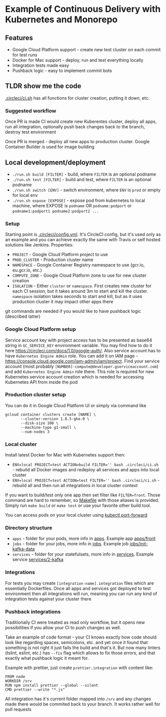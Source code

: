 # Example of Continuous Delivery with Kubernetes and Monorepo

## Features

- Google Cloud Platform support - create new test cluster on each commit for test runs
- Docker for Mac support - deploy, run and test everything locally
- Integration tests made easy
- Pushback logic - easy to implement commit bots

## TLDR show me the code

[.circleci/ci.sh](.circleci/ci.sh) has all functions for cluster creation, putting it down, etc.

### Suggested workflow

Once PR is made CI would create new Kuberentes cluster, deploy all apps, run all integration, optionally push back changes back to the branch, destroy test environment

Once PR is merged - deploy all new apps to production cluster. Google Container Builder is used for image building

## Local development/deployment

- `./run.sh build [FILTER]` - build, where `FILTER` is an optional podname
- `./run.sh test [FILTER]` - build and test, where `FILTER` is an optional podname
- `./run.sh switch [ENV]` - switch environment, where `ENV` is `prod` or empty for local env
- `./run.sh expose [EXPOSE]` - expose pod from kubernetes to local machine, where
  EXPOSE is `podname` OR `podname:podport` or `podname1:podport1 podname2:podport2 ...`

### Setup

Starting point is [.circleci/config.yml](.circleci/config.yml). It's CircleCI config, but it's used only as an example and you can achieve exactly the same with Travis or self hosted solutions like Jenkins. Properties:

- `PROJECT` - Google Cloud Platform project to use
- `PROD_CLUSTER` - Production cluster name
- `NAMESPACE` - Google Container Registry namespace to use (gcr.io, eu.gcr.io, etc.)
- `COMPUTE_ZONE` - Google Cloud Platform zone to use for new cluster creation
- `ISOLATION` - Either `cluster` or `namespace`. First creates new cluster for each CI session, but it takes around 3m to start and kill the cluster. `namespace` isolation takes seconds to start and kill, but as it uses production cluster it may impact other apps there

git commands are needed if you would like to have pushback logic (described latter)

### Google Cloud Platform setup

Service account key with project access has to be presented as base64 string in `GC_SERVICE_KEY` environment variable. You may find how to do it here https://circleci.com/docs/1.0/google-auth/. Also service account has to have `Kubernetes Engine Admin` role. You can add it on IAM page - https://console.cloud.google.com/iam-admin/iam/project. Find your service account (most probably `[NUMBER]-compute@developer.gserviceaccount.com`) and add `Kubernetes Engine Admin` role there. This role is required for new Kubernetes service account creation which is needed for accessing Kubernetes API from inside the pod

### Production cluster setup

You can do it in Google Cloud Platform UI or simply via command like
```
gcloud container clusters create [NAME] \
       --cluster-version 1.8.5-gke.0 \
       --disk-size 100 \
       --machine-type g1-small \
       --num-nodes 3
```

### Local cluster

Install latest Docker for Mac with Kubernetes support then:
- `ENV=local PROJECT=test ACTION=build FILTER='' bash .circleci/ci.sh` - rebuild all Docker images and redeploy all services and apps into local cluster
- `ENV=local PROJECT=test ACTION=test FILTER='' bash .circleci/ci.sh` - rebuild all and then run all integrations in local cluster context

If you want to build/test only one app then set filter like `FILTER=front`. Those command are hard to remember, so [Makefile](Makefile) with those aliases is provided. Simply run `make build` or `make test` or use your favorite other build tool.

You can access pods on your local cluster using [kubectl port-forward](https://kubernetes.io/docs/tasks/access-application-cluster/port-forward-access-application-cluster/)

### Directory structure

- `apps` - folder for your pods, more info in [apps](apps). Example app [apps/front](apps/front)
- `jobs` - folder for your jobs, more info in [jobs](jobs). Example job [jobs/init-kafka-data](jobs/init-kafka-data)
- `services` - folder for your statefulsets, more info in [services](services). Example service [services/2-kafka](services/2-kafka)

### Integrations

For tests you may create `[integration-name].integration` files which are essentially Dockerfiles. Once all apps and services got deployed to test environment then all integrations will run, meaning you can run any kind of integration tests against your cluster there

### Pushback integrations

Traditionally CI were treated as read only workflow, but it opens new possibilities if you allow your CI to push changes as well.

Take an example of code format - your CI knows exactly how code should look like regarding spaces, semicolons, etc. and yet once it found that something is not right it just fails the build and that's it. But now many linters (tslint, eslint, etc.) has `--fix` flag which allows to fix those errors, and that exactly what pushback logic it meant for.

Example with prettier, just create `prettier.integration` with content like:
```
FROM node
WORKDIR /srv
RUN npm install prettier --global --silent
CMD prettier --write "*.js"
```
All integration has it's current folder mapped into `/srv` and any changes made there would be commited back to your branch. It works rather well for pull requests
